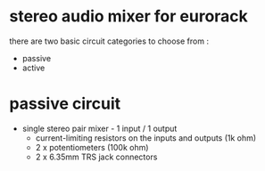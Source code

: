 # stereo audio mixer for eurorack

there are two basic circuit categories to choose from :
* passive
* active

# passive circuit
* single stereo pair mixer - 1 input / 1 output
  * current-limiting resistors on the inputs and outputs (1k ohm)
  * 2 x potentiometers (100k ohm)
  * 2 x 6.35mm TRS jack connectors
